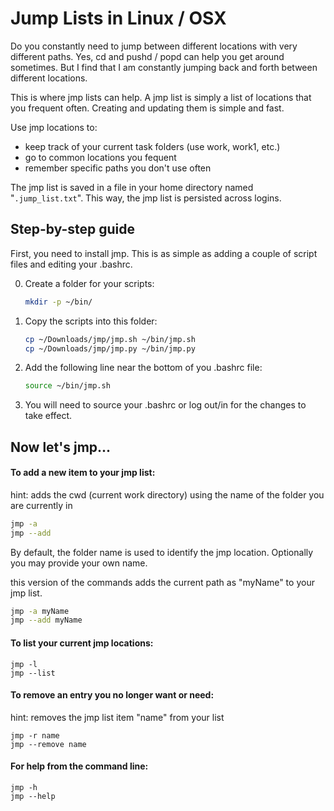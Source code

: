 # Jump Lists in Linux / OSX

Do you constantly need to jump between different locations with very different paths. Yes, cd and pushd / popd can help you get around sometimes. But I find that I am constantly jumping back and forth between different locations.

This is where jmp lists can help. A jmp list is simply a list of locations that you frequent often. Creating and updating them is simple and fast.

Use jmp locations to:

  * keep track of your current task folders (use work, work1, etc.)
  * go to common locations you fequent
  * remember specific paths you don't use often

The jmp list is saved in a file in your home directory named "```.jump_list.txt```". This way, the jmp list is persisted across logins.

## Step-by-step guide
First, you need to install jmp. This is as simple as adding a couple of script files and editing your .bashrc.

0. Create a folder for your scripts:
   ```bash
   mkdir -p ~/bin/
   ```
0. Copy the scripts into this folder:
   ```bash
   cp ~/Downloads/jmp/jmp.sh ~/bin/jmp.sh
   cp ~/Downloads/jmp/jmp.py ~/bin/jmp.py
   ```
0. Add the following line near the bottom of you .bashrc file:
   ```bash
   source ~/bin/jmp.sh
   ```
0. You will need to source your .bashrc or log out/in for the changes to take effect.

## Now let's jmp...
#### To add a new item to your jmp list:
hint: adds the cwd (current work directory) using the name of the folder you are currently in

```bash
jmp -a
jmp --add
```

By default, the folder name is used to identify the jmp location. Optionally you may provide your own name.

this version of the commands adds the current path as "myName" to your jmp list.
```bash
jmp -a myName
jmp --add myName
```

#### To list your current jmp locations:

```
jmp -l
jmp --list
```

#### To remove an entry you no longer want or need:
hint: removes the jmp list item "name" from your list

```
jmp -r name
jmp --remove name
```

#### For help from the command line:

```
jmp -h
jmp --help
```

